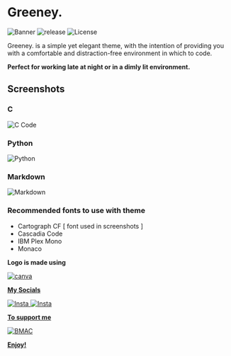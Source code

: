 # **Greeney.** 
<img src ="https://i.imgur.com/C6JBool.png" alt = "Banner">

<img src= "https://img.shields.io/github/release-date/lakshaybhushan/greeney-theme" alt= "release">

<img src = "https://img.shields.io/github/license/lakshaybhushan/greeney-theme" alt ="License">

Greeney. is a simple yet elegant theme, with the intention of providing you with a comfortable and distraction-free environment in which to code.

**Perfect for working late at night or in a dimly lit environment.**

## Screenshots
### C
<img src="https://i.imgur.com/CK45G6H.png" alt="C Code">

### Python
<img src ="https://i.imgur.com/aMKxbv0.png" alt="Python" >

### Markdown
<img src ="https://i.imgur.com/xWYBdPD.png" alt="Markdown" >

### Recommended fonts to use with theme
- Cartograph CF   [ font used in screenshots ] 
- Cascadia Code
- IBM Plex Mono
- Monaco

**Logo is made using**

<a href="https://www.canva.com/"><img alt="canva" src="https://img.shields.io/badge/Canva-%2300C4CC.svg?style=for-the-badge&logo=Canva&logoColor=white">


**My Socials**

<a href="https://www.github.com/lakshaybhushan"><img alt="Insta" src="https://img.shields.io/badge/github-%23121011.svg?style=for-the-badge&logo=github&logoColor=white">
<a href="https://www.instagram.com/lakshaybhushan"><img alt="Insta" src="https://img.shields.io/badge/Instagram-%23E4405F.svg?style=for-the-badge&logo=Instagram&logoColor=white">


**To support me**

<a href="https://www.buymeacoffee.com/lakshaybhushan"><img alt="BMAC" src="https://img.shields.io/badge/Buy%20Me%20a%20Coffee-ffdd00?style=for-the-badge&logo=buy-me-a-coffee&logoColor=black"> 

**Enjoy!**
